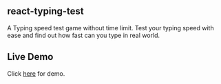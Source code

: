## react-typing-test 
A Typing speed test game without time limit. Test your typing speed with ease and find out how fast can you type in real world.

## Live Demo
Click [here](https://react-typing-test.vercel.app) for demo.

